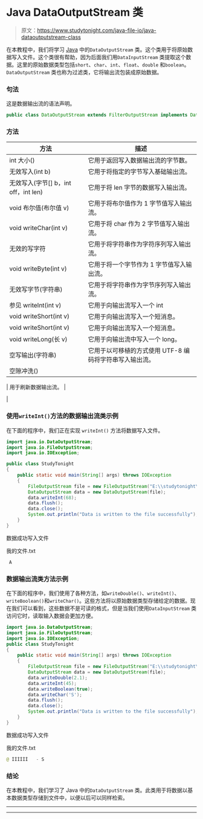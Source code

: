 # Java DataOutputStream 类

> 原文：<https://www.studytonight.com/java-file-io/java-dataoutputstream-class>

在本教程中，我们将学习 [Java](https://www.studytonight.com/java/) 中的`DataOutputStream` 类。这个类用于将原始数据写入文件。这个类很有帮助，因为后面我们用`DataInputStream` 类提取这个数据。这里的原始数据类型包括`short`、`char`、`int`、`float`、`double` 和`boolean`。`DataOutputStream` 类也称为过滤类，它将输出流包装成原始数据。

### 句法

这是数据输出流的语法声明。

```java
public class DataOutputStream extends FilterOutputStream implements DataOutput 
```

### 方法

| 方法 | 描述 |
| --- | --- |
| int 大小() | 它用于返回写入数据输出流的字节数。 |
| 无效写入(int b) | 它用于将指定的字节写入基础输出流。 |
| 无效写入(字节[] b，int off，int len) | 它用于将 len 字节的数据写入输出流。 |
| void 布尔值(布尔值 v) | 它用于将布尔值作为 1 字节值写入输出流。 |
| void writeChar(int v) | 它用于将 char 作为 2 字节值写入输出流。 |
| 无效的写字符 | 它用于将字符串作为字符序列写入输出流。 |
| void writeByte(int v) | 它用于将一个字节作为 1 字节值写入输出流。 |
| 无效写字节(字符串) | 它用于将字符串作为字节序列写入输出流。 |
| 参见 writeInt(int v) | 它用于向输出流写入一个 int |
| void writeShort(int v) | 它用于向输出流写入一个短消息。 |
| void writeShort(int v) | 它用于向输出流写入一个短消息。 |
| void writeLong(长 v) | 它用于向输出流中写入一个 long。 |
| 空写输出(字符串) | 它用于以可移植的方式使用 UTF-8 编码将字符串写入输出流。 |
| 空隙冲洗() | 

&#124; 用于刷新数据输出流。 &#124;

 |

### 使用`writeInt()`方法的数据输出流类示例

在下面的程序中，我们正在实现 `writeInt()` 方法将数据写入文件。

```java
import java.io.DataOutputStream;
import java.io.FileOutputStream;
import java.io.IOException;

public class StudyTonight 
{
	public static void main(String[] args) throws IOException 
	{ 
		FileOutputStream file = new FileOutputStream("E:\\studytonight\\myfile.txt");  
        DataOutputStream data = new DataOutputStream(file);  
        data.writeInt(68);  
        data.flush();  
        data.close();  
        System.out.println("Data is written to the file successfully"); 
	}  
}
```

数据成功写入文件

我的文件.txt

```java
 A
```

### 数据输出流类方法示例

在下面的程序中，我们使用了各种方法，如`writeDouble()`、`writeInt()`、 `writeBoolean()`和`writeChar()`。这些方法将以原始数据类型存储给定的数据。现在我们可以看到，这些数据不是可读的格式，但是当我们使用`DataInputStream` 类访问它时，读取输入数据会更加方便。

```java
import java.io.DataOutputStream;
import java.io.FileOutputStream;
import java.io.IOException;
public class StudyTonight 
{
	public static void main(String[] args) throws IOException 
	{ 
		FileOutputStream file = new FileOutputStream("E:\\studytonight\\myfile.txt");  
        DataOutputStream data = new DataOutputStream(file);  
        data.writeDouble(2.1); 
        data.writeInt(45); 
        data.writeBoolean(true); 
        data.writeChar('S'); 
        data.flush();  
        data.close();  
        System.out.println("Data is written to the file successfully"); 
	}  
}
```

数据成功写入文件

我的文件.txt

```java
@ ÌÌÌÌÌÍ   - S
```

### 结论

在本教程中，我们学习了 Java 中的`DataOutputStream` 类。此类用于将数据以基本数据类型存储到文件中，以便以后可以同样检索。

* * *

* * *